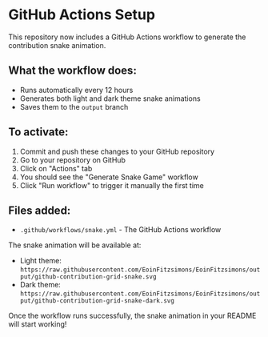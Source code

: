 # GitHub Actions Setup

This repository now includes a GitHub Actions workflow to generate the contribution snake animation.

## What the workflow does:
- Runs automatically every 12 hours
- Generates both light and dark theme snake animations
- Saves them to the `output` branch

## To activate:
1. Commit and push these changes to your GitHub repository
2. Go to your repository on GitHub
3. Click on "Actions" tab
4. You should see the "Generate Snake Game" workflow
5. Click "Run workflow" to trigger it manually the first time

## Files added:
- `.github/workflows/snake.yml` - The GitHub Actions workflow

The snake animation will be available at:
- Light theme: `https://raw.githubusercontent.com/EoinFitzsimons/EoinFitzsimons/output/github-contribution-grid-snake.svg`
- Dark theme: `https://raw.githubusercontent.com/EoinFitzsimons/EoinFitzsimons/output/github-contribution-grid-snake-dark.svg`

Once the workflow runs successfully, the snake animation in your README will start working!